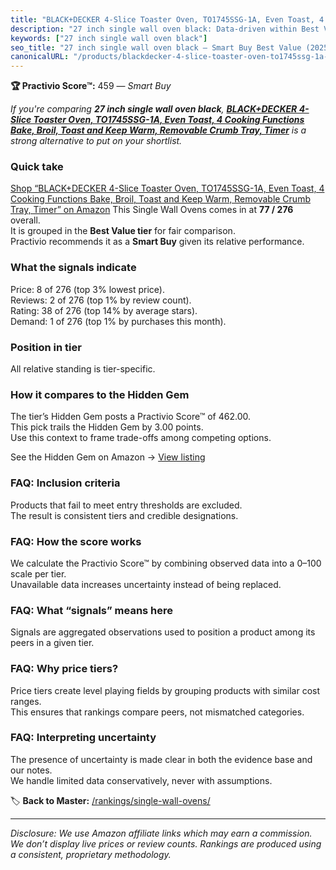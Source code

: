 ```yaml
---
title: "BLACK+DECKER 4-Slice Toaster Oven, TO1745SSG-1A, Even Toast, 4 Cooking Functions Bake, Broil, Toast and Keep Warm, Removable Crumb Tray, Timer"
description: "27 inch single wall oven black: Data-driven within Best Value ranking using the Practivio Score™. Positioned by quality, value, demand, findability, momentum."
keywords: ["27 inch single wall oven black"]
seo_title: "27 inch single wall oven black — Smart Buy Best Value (2025)"
canonicalURL: "/products/blackdecker-4-slice-toaster-oven-to1745ssg-1a-even-toast-4-cooking-functions-bake-broil-toast-and-keep-warm-removable-crumb-tray-timer-B0721CGB5F/"
---
```


**🏆 Practivio Score™:** 459 — _Smart Buy_


*If you're comparing **27 inch single wall oven black**, **[BLACK+DECKER 4-Slice Toaster Oven, TO1745SSG-1A, Even Toast, 4 Cooking Functions Bake, Broil, Toast and Keep Warm, Removable Crumb Tray, Timer](https://www.amazon.com/dp/B0721CGB5F?tag=practivio-20)** is a strong alternative to put on your shortlist.*
### Quick take
[Shop “BLACK+DECKER 4-Slice Toaster Oven, TO1745SSG-1A, Even Toast, 4 Cooking Functions Bake, Broil, Toast and Keep Warm, Removable Crumb Tray, Timer” on Amazon](https://www.amazon.com/dp/B0721CGB5F?tag=practivio-20)
This Single Wall Ovens comes in at **77 / 276** overall.  
It is grouped in the **Best Value tier** for fair comparison.  
Practivio recommends it as a **Smart Buy** given its relative performance.

### What the signals indicate
Price: 8 of 276 (top 3% lowest price).  
Reviews: 2 of 276 (top 1% by review count).  
Rating: 38 of 276 (top 14% by average stars).  
Demand: 1 of 276 (top 1% by purchases this month).

### Position in tier
All relative standing is tier-specific.

### How it compares to the Hidden Gem
The tier’s Hidden Gem posts a Practivio Score™ of 462.00.  
This pick trails the Hidden Gem by 3.00 points.  
Use this context to frame trade-offs among competing options.  

See the Hidden Gem on Amazon → [View listing](https://www.amazon.com/dp/B07D1KQ9HF?tag=practivio-20)

### FAQ: Inclusion criteria
Products that fail to meet entry thresholds are excluded.  
The result is consistent tiers and credible designations.

### FAQ: How the score works
We calculate the Practivio Score™ by combining observed data into a 0–100 scale per tier.  
Unavailable data increases uncertainty instead of being replaced.

### FAQ: What “signals” means here
Signals are aggregated observations used to position a product among its peers in a given tier.

### FAQ: Why price tiers?
Price tiers create level playing fields by grouping products with similar cost ranges.  
This ensures that rankings compare peers, not mismatched categories.

### FAQ: Interpreting uncertainty
The presence of uncertainty is made clear in both the evidence base and our notes.  
We handle limited data conservatively, never with assumptions.


🏷️ **Back to Master:** [/rankings/single-wall-ovens/](/rankings/single-wall-ovens/)

---
_Disclosure: We use Amazon affiliate links which may earn a commission. We don’t display live prices or review counts. Rankings are produced using a consistent, proprietary methodology._
